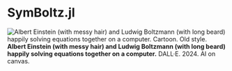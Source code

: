 SymBoltz.jl
===========

<!--![Albert Einstein (with messy hair) and Ludwig Boltzmann (with long beard) happily solving equations together on a computer. Cartoon. Old style.](https://github.com/hersle/SymBoltz.jl/assets/10370860/e4fa24cf-fc1d-4055-b1d8-ebd63a591962)-->
![Albert Einstein (with messy hair) and Ludwig Boltzmann (with long beard) happily solving equations together on a computer. Cartoon. Old style.](https://github.com/user-attachments/assets/cbb800bc-73be-4e80-854e-4c1492fffd9b)
**Albert Einstein (with messy hair) and Ludwig Boltzmann (with long beard) happily solving equations together on a computer.** DALL·E. 2024. AI on canvas.
